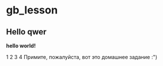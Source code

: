 # gb_lesson
## Hello qwer


**hello world!**

1
2
3
4
Примите, пожалуйста, вот это домашнее задание :")
